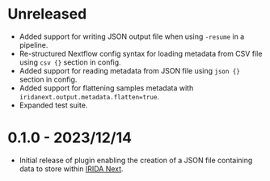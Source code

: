 # Unreleased

* Added support for writing JSON output file when using `-resume` in a pipeline.
* Re-structured Nextflow config syntax for loading metadata from CSV file using `csv {}` section in config.
* Added support for reading metadata from JSON file using `json {}` section in config.
* Added support for flattening samples metadata with `iridanext.output.metadata.flatten=true`.
* Expanded test suite.

# 0.1.0 - 2023/12/14

* Initial release of plugin enabling the creation of a JSON file containing data to store within [IRIDA Next][irida-next].

[irida-next]: https://github.com/phac-nml/irida-next
